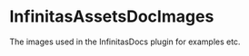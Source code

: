 InfinitasAssetsDocImages
========================

The images used in the InfinitasDocs plugin for examples etc.
